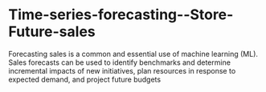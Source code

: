 # Time-series-forecasting--Store-Future-sales
Forecasting sales is a common and essential use of machine learning (ML). Sales forecasts can be used to identify benchmarks and determine incremental impacts of new initiatives, plan resources in response to expected demand, and project future budgets
